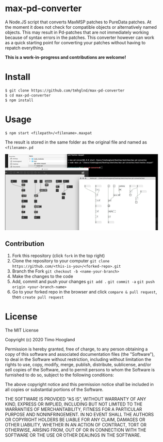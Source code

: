 # max-pd-converter

A Node.JS script that converts MaxMSP patches to PureData patches. At the moment it does not check for compatible objects or alternatively named objects. This may result in Pd-patches that are not immediately working because of syntax errors in the patches. This converter however can work as a quick starting point for converting your patches without having to repatch everything. 

**This is a work-in-progress and contributions are welcome!**

# Install

```
$ git clone https://github.com/tmhglnd/max-pd-converter
$ cd max-pd-converter
$ npm install
```

# Usage

```
$ npm start <filepath>/<filename>.maxpat
```

The result is stored in the same folder as the original file and named as `<filename>.pd`

![](images/screenshot.png)

## Contribution

1. Fork this repository (click `fork` in the top right)
2. Clone the repository to your computer `git clone https://github.com/<this-is-you>/<forked-repo>.git`
3. Branch the Fork `git checkout -b <name-your-branch>`
4. Make the changes to the code
5. Add, commit and push your changes `git add .` `git commit -a` `git push origin <your-branch-name>`
6. Go to your forked repo in the browser and click `compare & pull request`, then `create pull request`

# License

The MIT License

Copyright (c) 2020 Timo Hoogland

Permission is hereby granted, free of charge, to any person obtaining a copy of this software and associated documentation files (the "Software"), to deal in the Software without restriction, including without limitation the rights to use, copy, modify, merge, publish, distribute, sublicense, and/or sell copies of the Software, and to permit persons to whom the Software is furnished to do so, subject to the following conditions:

The above copyright notice and this permission notice shall be included in all copies or substantial portions of the Software.

THE SOFTWARE IS PROVIDED "AS IS", WITHOUT WARRANTY OF ANY KIND, EXPRESS OR IMPLIED, INCLUDING BUT NOT LIMITED TO THE WARRANTIES OF MERCHANTABILITY, FITNESS FOR A PARTICULAR PURPOSE AND NONINFRINGEMENT. IN NO EVENT SHALL THE AUTHORS OR COPYRIGHT HOLDERS BE LIABLE FOR ANY CLAIM, DAMAGES OR OTHER LIABILITY, WHETHER IN AN ACTION OF CONTRACT, TORT OR OTHERWISE, ARISING FROM, OUT OF OR IN CONNECTION WITH THE SOFTWARE OR THE USE OR OTHER DEALINGS IN THE SOFTWARE.
